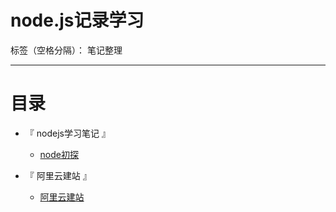 ﻿# node.js记录学习

标签（空格分隔）： 笔记整理

---

# 目录
- 『 nodejs学习笔记 』
  - [node初探](https://github.com/helloforrestworld/NodeJsMarkdown/blob/master/node%E5%88%9D%E6%8E%A2/README.md)

- 『 阿里云建站 』
  - [阿里云建站](https://github.com/helloforrestworld/NodeJsMarkdown/blob/master/阿里云建站/README.md)
